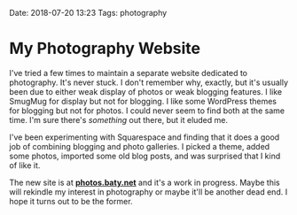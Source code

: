 Date: 2018-07-20 13:23
Tags: photography

# My Photography Website

I've tried a few times to maintain a separate website dedicated to photography. It's never stuck. I don't remember why, exactly, but it's usually been due to either weak display of photos or weak blogging features. I like SmugMug for display but not for blogging. I like some WordPress themes for blogging but not for photos. I could never seem to find both at the same time. I'm sure there's _something_ out there, but it eluded me.

I've been experimenting with Squarespace and finding that it does a good job of combining blogging and photo galleries. I picked a theme, added some photos, imported some old blog posts, and was surprised that I kind of like it.

The new site is at **[photos.baty.net](https://photos.baty.net/)** and it's a work in progress. Maybe this will rekindle my interest in photography or maybe it'll be another dead end. I hope it turns out to be the former.
